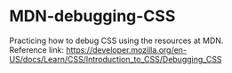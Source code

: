 # MDN-debugging-CSS
Practicing how to debug CSS using the resources at MDN.
<br>
Reference link: https://developer.mozilla.org/en-US/docs/Learn/CSS/Introduction_to_CSS/Debugging_CSS
